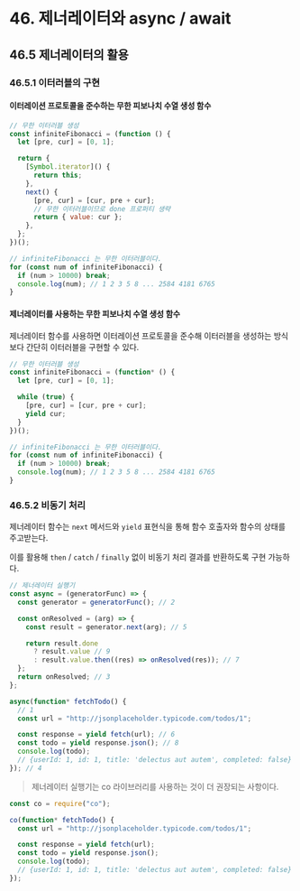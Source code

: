 # 46. 제너레이터와 async / await

## 46.5 제너레이터의 활용

### 46.5.1 이터러블의 구현

#### 이터레이션 프로토콜을 준수하는 무한 피보나치 수열 생성 함수

```js
// 무한 이터러블 생성
const infiniteFibonacci = (function () {
  let [pre, cur] = [0, 1];

  return {
    [Symbol.iterator]() {
      return this;
    },
    next() {
      [pre, cur] = [cur, pre + cur];
      // 무한 이터러블이므로 done 프로퍼티 생략
      return { value: cur };
    },
  };
})();

// infiniteFibonacci 는 무한 이터러블이다.
for (const num of infiniteFibonacci) {
  if (num > 10000) break;
  console.log(num); // 1 2 3 5 8 ... 2584 4181 6765
}
```

#### 제너레이터를 사용하는 무한 피보나치 수열 생성 함수

제너레이터 함수를 사용하면 이터레이션 프로토콜을 준수해 이터러블을 생성하는 방식보다 간단히 이터러블을 구현할 수 있다.

```js
// 무한 이터러블 생성
const infiniteFibonacci = (function* () {
  let [pre, cur] = [0, 1];

  while (true) {
    [pre, cur] = [cur, pre + cur];
    yield cur;
  }
})();

// infiniteFibonacci 는 무한 이터러블이다.
for (const num of infiniteFibonacci) {
  if (num > 10000) break;
  console.log(num); // 1 2 3 5 8 ... 2584 4181 6765
}
```

### 46.5.2 비동기 처리

제너레이터 함수는 `next` 메서드와 `yield` 표현식을 통해 함수 호출자와 함수의 상태를 주고받는다.

이를 활용해 `then` / `catch` / `finally` 없이 비동기 처리 결과를 반환하도록 구현 가능하다.

```js
// 제너레이터 실행기
const async = (generatorFunc) => {
  const generator = generatorFunc(); // 2

  const onResolved = (arg) => {
    const result = generator.next(arg); // 5

    return result.done
      ? result.value // 9
      : result.value.then((res) => onResolved(res)); // 7
  };
  return onResolved; // 3
};

async(function* fetchTodo() {
  // 1
  const url = "http://jsonplaceholder.typicode.com/todos/1";

  const response = yield fetch(url); // 6
  const todo = yield response.json(); // 8
  console.log(todo);
  // {userId: 1, id: 1, title: 'delectus aut autem', completed: false}
}); // 4
```

> 제너레이터 실행기는 co 라이브러리를 사용하는 것이 더 권장되는 사항이다.

```js
const co = require("co");

co(function* fetchTodo() {
  const url = "http://jsonplaceholder.typicode.com/todos/1";

  const response = yield fetch(url);
  const todo = yield response.json();
  console.log(todo);
  // {userId: 1, id: 1, title: 'delectus aut autem', completed: false}
});
```
